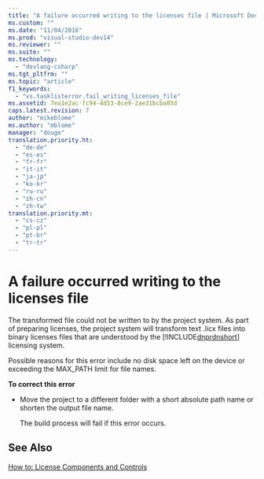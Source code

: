 ```yaml
---
title: "A failure occurred writing to the licenses file | Microsoft Docs"
ms.custom: ""
ms.date: "11/04/2016"
ms.prod: "visual-studio-dev14"
ms.reviewer: ""
ms.suite: ""
ms.technology: 
  - "devlang-csharp"
ms.tgt_pltfrm: ""
ms.topic: "article"
f1_keywords: 
  - "vs.tasklisterror.fail_writing_licenses_file"
ms.assetid: 7ea1e2ac-fc94-4d53-8ce9-2ae31bcba85d
caps.latest.revision: 7
author: "mikeblome"
ms.author: "mblome"
manager: "douge"
translation.priority.ht: 
  - "de-de"
  - "es-es"
  - "fr-fr"
  - "it-it"
  - "ja-jp"
  - "ko-kr"
  - "ru-ru"
  - "zh-cn"
  - "zh-tw"
translation.priority.mt: 
  - "cs-cz"
  - "pl-pl"
  - "pt-br"
  - "tr-tr"
---
```

# A failure occurred writing to the licenses file
The transformed file could not be written to by the project system. As part of preparing licenses, the project system will transform text .licx files into binary licenses files that are understood by the [!INCLUDE[dnprdnshort](../code-quality/includes/dnprdnshort_md.md)] licensing system.  
  
 Possible reasons for this error include no disk space left on the device or exceeding the MAX_PATH limit for file names.  
  
 **To correct this error**  
  
-   Move the project to a different folder with a short absolute path name or shorten the output file name.  
  
     The build process will fail if this error occurs.  
  
## See Also  
 [How to: License Components and Controls](http://msdn.microsoft.com/en-us/Library/8e66c1ed-a445-4b26-8185-990b6e2bbd57)